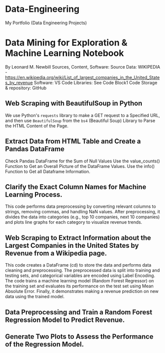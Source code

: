# Data-Engineering
My Portfolio (Data Engineering Projects)




# Data Mining for Exploration & Machine Learning Notebook

By Leonard M. Newbill
Sources, Content, Software:
Source Data: WIKIPEDIA - https://en.wikipedia.org/wiki/List_of_largest_companies_in_the_United_States_by_revenue
Software: VS Code 
Libraries: See Code Block1
Code Storage & repository: GitHub


## Web Scraping with BeautifulSoup in Python

We use Python's `requests` library to make a GET request to a Specified URL, 
and then use `BeautifulSoup` from the `bs4` (Beautiful Soup) 
Library to Parse the HTML Content of the Page.



## Extract Data from HTML Table and Create a Pandas DataFrame

Check Pandas DataFrame for the Sum of Null Values
Use the value_counts() Function to Get an Overall Picture of the DataFrame Values.
Use the info() Function to Get all Dataframe Information.



## Clarify the Exact Column Names for Machine Learning Process.

This code performs data preprocessing by converting relevant columns to strings, removing commas, and handling NaN values. After preprocessing, it divides the data into categories (e.g., top 10 companies, next 10 companies) and plots line graphs for each category to visualize revenue trends.



## Web Scraping to Extract Information about the Largest Companies in the United States by Revenue from a Wikipedia page.

This code creates a DataFrame (cd) to store the data and performs data cleaning and preprocessing. The preprocessed data is split into training and testing sets, and categorical variables are encoded using Label Encoding. The code trains a machine learning model (Random Forest Regressor) on the training set and evaluates its performance on the test set using Mean Absolute Error. Finally, it demonstrates making a revenue prediction on new data using the trained model.




## Data Preprocessing and Train a Random Forest Regression Model to Predict Revenue.



## Generate Two Plots to Assess the Performance of the Regression Model.

